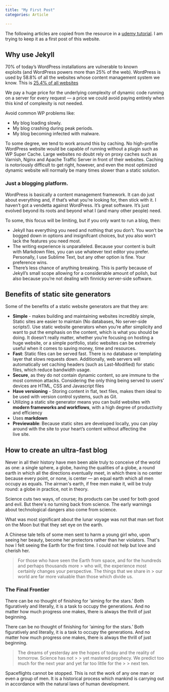 ```yaml
---
title: "My First Post"
categories: Article

---
```


The following articles are copied from the resource in a [udemy tutorial][tutorial]. I am trying to keep it as a first post of this website.


## Why use Jekyll

70% of today’s WordPress installations are vulnerable to known exploits (and WordPress powers more than 25% of the web). WordPress is used by 58.8% of all the websites whose content management system we know. This is [25.4% of all websites](http://w3techs.com/technologies/details/cm-wordpress/all/all) 

We pay a huge price for the underlying complexity of dynamic code running on a server for every request — a price we could avoid paying entirely when this kind of complexity is not needed.

Avoid common WP problems like: 

- My blog loading slowly.
- My blog crashing during peak periods.
- My blog becoming infected with malware.

To some degree, we tend to work around this by caching. No high-profile WordPress website would be capable of running without a plugin such as WP Super Cache. Large websites no doubt rely on proxy caches such as Varnish, Nginx and Apache Traffic Server in front of their websites. Caching is notoriously difficult to get right, however, and even the most optimized dynamic website will normally be many times slower than a static solution.

### Just a blogging platform. 
WordPress is basically a content management framework. It can do just about everything and, if that’s what you’re looking for, then stick with it. I haven’t got a vendetta against WordPress. It’s great software. It’s just evolved beyond its roots and beyond what I (and many other people) need. 

To some, this focus will be limiting, but if you only want to run a blog, then:

- Jekyll has everything you need and nothing that you don’t. You won’t be bogged down in options and insignifcant choices, but you also won’t lack the features you need most.
- The writing experience is unparalleled. Because your content is built with Markdown files, you can use whatever text editor you prefer. Personally, I use Sublime Text, but any other option is fine. Your preference wins.
- There’s less chance of anything breaking. This is partly because of Jekyll’s small scope allowing for a considerable amount of polish, but also because you’re not dealing with finnicky server-side software.


## Benefits of static site generators

Some of the benefits of a static website generators are that they are:

- **Simple** - makes building and maintaining websites incredibly simple, Static sites are easier to maintain (No databases, No server-side scripts!). Use static website generators when you’re after simplicity and want to put the emphasis on the content, which is what you should be doing. It doesn’t really matter, whether you’re focusing on hosting a huge website, or a simple portfolio, static websites can be extremely useful when it comes to saving money, time and resources.
- **Fast**: Static files can be served fast. There is no database or templating layer that slows requests down. Additionally, web servers will automatically set caching headers (such as Last-Modified) for static files, which reduce bandwidth usage.
- **Secure**, as they do not contain dynamic content, so are immune to the most common attacks. Considering the only thing being served to users’ devices are HTML, CSS and Javascript files
- **Have versioning** - Storing content in flat, text files, makes them ideal to be used with version control systems, such as Git. 
- Utilizing a static site generator means you can build websites with **modern frameworks and workflows**, with a high degree of productivity and efficiency
- Uses **markdown**
- **Previewable**: Because static sites are developed locally, you can play around with the site to your heart’s content without affecting the live site.


## How to create an ultra-fast blog

Never in all their history have men been able truly to conceive of the world as one: a single sphere, a globe, having the qualities of a globe, a round earth in which all the directions eventually meet, in which there is no center because every point, or none, is center — an equal earth which all men occupy as equals. The airman's earth, if free men make it, will be truly round: a globe in practice, not in theory.

Science cuts two ways, of course; its products can be used for both good and evil. But there's no turning back from science. The early warnings about technological dangers also come from science.

What was most significant about the lunar voyage was not that man set foot on the Moon but that they set eye on the earth.

A Chinese tale tells of some men sent to harm a young girl who, upon seeing her beauty, become her protectors rather than her violators. That's how I felt seeing the Earth for the first time. I could not help but love and cherish her.

> For those who have seen the Earth from space, and for the hundreds and perhaps thousands more > who will, the experience most certainly changes your perspective. The things that we share in > our world are far more valuable than those which divide us.

### The Final Frontier

There can be no thought of finishing for ‘aiming for the stars.’ Both figuratively and literally, it is a task to occupy the generations. And no matter how much progress one makes, there is always the thrill of just beginning.

There can be no thought of finishing for ‘aiming for the stars.’ Both figuratively and literally, it is a task to occupy the generations. And no matter how much progress one makes, there is always the thrill of just beginning.

> The dreams of yesterday are the hopes of today and the reality of tomorrow. Science has not > > yet mastered prophecy. We predict too much for the next year and yet far too little for the > > next ten.

Spaceflights cannot be stopped. This is not the work of any one man or even a group of men. It is a historical process which mankind is carrying out in accordance with the natural laws of human development.


[tutorial]: https://www.udemy.com/course/static-website-generator-fast-secure-sites-blogs-with-jekyll/